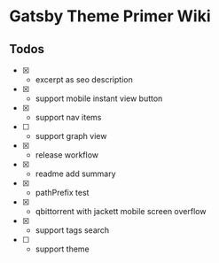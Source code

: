 # Gatsby Theme Primer Wiki

## Todos

- [x] - excerpt as seo description
- [x] - support mobile instant view button
- [x] - support nav items
- [ ] - support graph view
- [x] - release workflow
- [x] - readme add summary
- [x] - pathPrefix test
- [x] - qbittorrent with jackett mobile screen overflow
- [x] - support tags search
- [ ] - support theme
